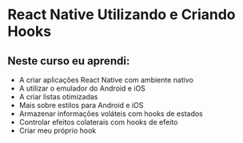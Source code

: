 # React Native Utilizando e Criando Hooks

## Neste curso eu aprendi:

<ul>
<li>A criar aplicações React Native com ambiente nativo</li>
<li>A utilizar o emulador do Android e iOS</li>
<li>A criar listas otimizadas</li>
<li>Mais sobre estilos para Android e iOS</li>
<li>Armazenar informações voláteis com hooks de estados</li>
<li>Controlar efeitos colaterais com hooks de efeito</li>
<li>Criar meu próprio hook</li>
</ul>
